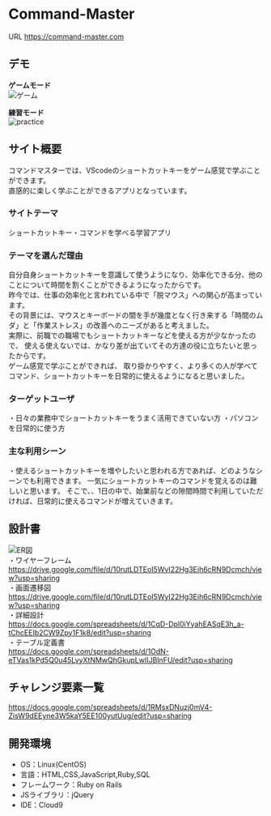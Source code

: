 # Command-Master
URL https://command-master.com  
## デモ  

**ゲームモード**  
![ゲーム](https://user-images.githubusercontent.com/76866582/132550571-c4715ee2-0644-49f7-be56-78db196e912f.gif)    

**練習モード**  
![practice](https://user-images.githubusercontent.com/76866582/132548995-e3a74782-e7a9-46bf-97ef-bcd210442146.gif)  

## サイト概要
コマンドマスターでは、VScodeのショートカットキーをゲーム感覚で学ぶことができます。  
直感的に楽しく学ぶことができるアプリとなっています。

### サイトテーマ
ショートカットキー・コマンドを学べる学習アプリ

### テーマを選んだ理由
自分自身ショートカットキーを意識して使うようになり、効率化できる分、他のことについて時間を割くことができるようになったからです。  
昨今では、仕事の効率化と言われている中で「脱マウス」への関心が高まっています。  
その背景には、マウスとキーボードの間を手が幾度となく行き来する「時間のムダ」と「作業ストレス」の改善へのニーズがあると考えました。  
実際に、前職での職場でもショートカットキーなどを使える方が少なかったので、 使える使えないでは、かなり差が出ていてその方達の役に立ちたいと思ったからです。  
ゲーム感覚で学ぶことができれば、 取り掛かりやすく、より多くの人が学べてコマンド、ショートカットキーを日常的に使えるようになると思いました。

### ターゲットユーザ
・日々の業務中でショートカットキーをうまく活用できていない方
・パソコンを日常的に使う方  


### 主な利用シーン
・使えるショートカットキーを増やしたいと思われる方であれば、どのようなシーンでも利用できます。
一気にショートカットキーのコマンドを覚えるのは難しいと思います。
そこで、、1日の中で、始業前などの隙間時間で利用していただければ、日常的に使えるコマンドが増えていきます。


## 設計書   

![ER図](https://user-images.githubusercontent.com/76866582/132534075-1dcaef65-3a62-4fd1-89fa-887de652f195.png)  
・ワイヤーフレーム  
https://drive.google.com/file/d/10rutLDTEoI5WyI22Hg3Eih6cRN9Dcmch/view?usp=sharing  
・画面遷移図  
https://drive.google.com/file/d/10rutLDTEoI5WyI22Hg3Eih6cRN9Dcmch/view?usp=sharing  
・詳細設計  
https://docs.google.com/spreadsheets/d/1CqD-Dpl0iYyahEASqE3h_a-tChcEEIb2CW9Zpy1F1k8/edit?usp=sharing  
・テーブル定義書  
https://docs.google.com/spreadsheets/d/1OdN-eTVas1kPd5Q0u45LvyXtNMwQhGkupLwIIJBInFU/edit?usp=sharing  

## チャレンジ要素一覧
https://docs.google.com/spreadsheets/d/1RMsxDNuzj0mV4-ZisW9dEEyne3W5kaY5EE100yutUug/edit?usp=sharing

## 開発環境

- OS：Linux(CentOS)
- 言語：HTML,CSS,JavaScript,Ruby,SQL
- フレームワーク：Ruby on Rails
- JSライブラリ：jQuery
- IDE：Cloud9
